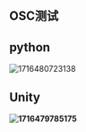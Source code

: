 ## OSC测试

## python

![1716480723138](C:\Users\Shan\AppData\Roaming\Typora\typora-user-images\1716480723138.png)

## Unity

**![1716479785175](C:\Users\Shan\AppData\Roaming\Typora\typora-user-images\1716479785175.png)**